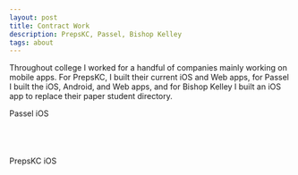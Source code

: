 ```yaml
---
layout: post
title: Contract Work
description: PrepsKC, Passel, Bishop Kelley
tags: about
---
```


Throughout college I worked for a handful of companies mainly working on mobile apps. For PrepsKC, I built their current iOS and Web apps, for Passel I built the iOS, Android, and Web apps, and for Bishop Kelley I built an iOS app to replace their paper student directory.

Passel iOS

<a href="https://itunes.apple.com/us/app/passel-sync-group-events-with-users-phone/id1016703880?mt=8" style="display:inline-block;overflow:hidden;background:url(//linkmaker.itunes.apple.com/assets/shared/badges/en-us/appstore-lrg.svg) no-repeat;width:135px;height:40px;background-size:contain;"></a>

PrepsKC iOS

<a href="https://itunes.apple.com/us/app/prepskc/id853112976?mt=8" style="display:inline-block;overflow:hidden;background:url(//linkmaker.itunes.apple.com/assets/shared/badges/en-us/appstore-lrg.svg) no-repeat;width:135px;height:40px;background-size:contain;"></a>
